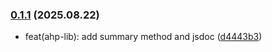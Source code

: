 ### [0.1.1](https://github.com/esroyo/ahp/compare/@esroyo/ahp-lib@0.1.0...@esroyo/ahp-lib@0.1.1) (2025.08.22)

- feat(ahp-lib): add summary method and jsdoc
  ([d4443b3](https://github.com/esroyo/ahp/commit/d4443b3f97d2d01eafe3ee591fe05af35ce221e5))
